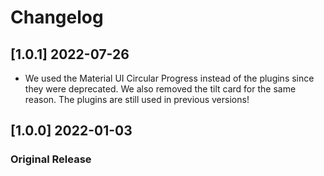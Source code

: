 # Changelog
## [1.0.1] 2022-07-26

- We used the Material UI Circular Progress instead of the plugins since they were deprecated. We also removed the tilt card for the same reason. The plugins are still used in previous versions!
## [1.0.0] 2022-01-03

### Original Release
